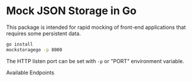 # Mock JSON Storage in Go
This package is intended for rapid mocking of front-end applications that requires some persistent data.

```sh
go install
mockstoragego -p 8000
```

The HTTP listen port can be set with `-p` or "PORT" environment variable.

Available Endpoints
